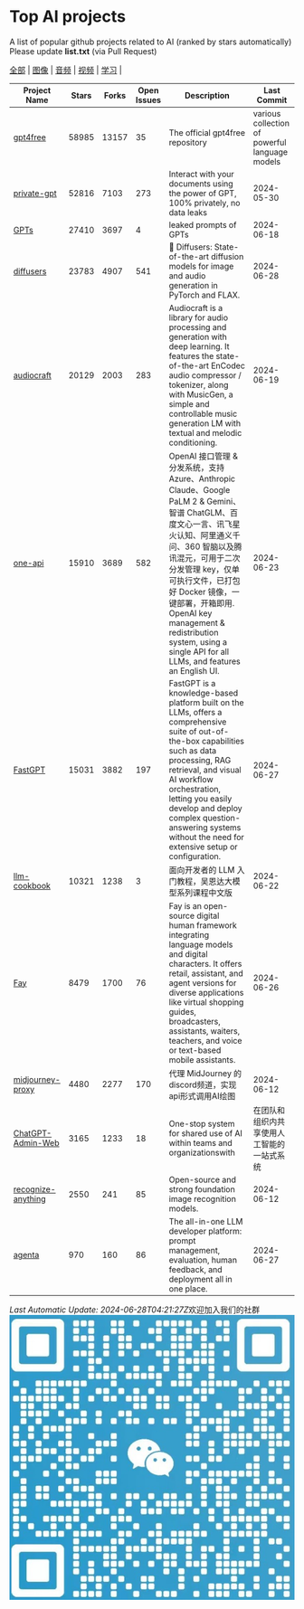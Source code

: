 # Top AI projects
A list of popular github projects related to AI (ranked by stars automatically)
Please update **list.txt** (via Pull Request)

<a href="./README.md">全部</a> |   <a href="./READMEpicture.md">图像</a> |   <a href="./READMEaudio.md">音频</a> | <a href="./READMEvideo.md">视频</a> | <a href="./READMElearn.md">学习</a> | 

| Project Name | Stars | Forks | Open Issues | Description | Last Commit |
| ------------ | ----- | ----- | ----------- | ----------- | ----------- |
| [gpt4free](https://github.com/xtekky/gpt4free) | 58985 | 13157 | 35 | The official gpt4free repository | various collection of powerful language models | 2024-06-26 |
| [private-gpt](https://github.com/zylon-ai/private-gpt) | 52816 | 7103 | 273 | Interact with your documents using the power of GPT, 100% privately, no data leaks | 2024-05-30 |
| [GPTs](https://github.com/linexjlin/GPTs) | 27410 | 3697 | 4 | leaked prompts of GPTs | 2024-06-18 |
| [diffusers](https://github.com/huggingface/diffusers) | 23783 | 4907 | 541 | 🤗 Diffusers: State-of-the-art diffusion models for image and audio generation in PyTorch and FLAX. | 2024-06-28 |
| [audiocraft](https://github.com/facebookresearch/audiocraft) | 20129 | 2003 | 283 | Audiocraft is a library for audio processing and generation with deep learning. It features the state-of-the-art EnCodec audio compressor / tokenizer, along with MusicGen, a simple and controllable music generation LM with textual and melodic conditioning. | 2024-06-19 |
| [one-api](https://github.com/songquanpeng/one-api) | 15910 | 3689 | 582 | OpenAI 接口管理 & 分发系统，支持 Azure、Anthropic Claude、Google PaLM 2 & Gemini、智谱 ChatGLM、百度文心一言、讯飞星火认知、阿里通义千问、360 智脑以及腾讯混元，可用于二次分发管理 key，仅单可执行文件，已打包好 Docker 镜像，一键部署，开箱即用. OpenAI key management & redistribution system, using a single API for all LLMs, and features an English UI. | 2024-06-23 |
| [FastGPT](https://github.com/labring/FastGPT) | 15031 | 3882 | 197 | FastGPT is a knowledge-based platform built on the LLMs, offers a comprehensive suite of out-of-the-box capabilities such as data processing, RAG retrieval, and visual AI workflow orchestration, letting you easily develop and deploy complex question-answering systems without the need for extensive setup or configuration. | 2024-06-27 |
| [llm-cookbook](https://github.com/datawhalechina/llm-cookbook) | 10321 | 1238 | 3 | 面向开发者的 LLM 入门教程，吴恩达大模型系列课程中文版 | 2024-06-22 |
| [Fay](https://github.com/xszyou/Fay) | 8479 | 1700 | 76 | Fay is an open-source digital human framework integrating language models and digital characters. It offers retail, assistant, and agent versions for diverse applications like virtual shopping guides, broadcasters, assistants, waiters, teachers, and voice or text-based mobile assistants. | 2024-06-26 |
| [midjourney-proxy](https://github.com/novicezk/midjourney-proxy) | 4480 | 2277 | 170 | 代理 MidJourney 的discord频道，实现api形式调用AI绘图 | 2024-06-12 |
| [ChatGPT-Admin-Web](https://github.com/AprilNEA/ChatGPT-Admin-Web) | 3165 | 1233 | 18 | One-stop system for shared use of AI within teams and organizationswith | 在团队和组织内共享使用人工智能的一站式系统 | 2023-12-27 |
| [recognize-anything](https://github.com/xinyu1205/recognize-anything) | 2550 | 241 | 85 | Open-source and strong foundation image recognition models. | 2024-06-12 |
| [agenta](https://github.com/Agenta-AI/agenta) | 970 | 160 | 86 | The all-in-one LLM developer platform: prompt management, evaluation, human feedback, and deployment all in one place. | 2024-06-27 |

*Last Automatic Update: 2024-06-28T04:21:27Z*欢迎加入我们的社群 ![](https://raw.githubusercontent.com/mouuii/picture/master/weichat.jpg) 